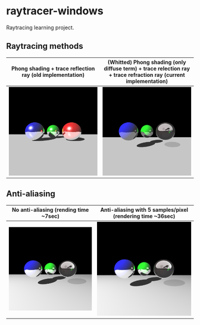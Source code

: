 # raytracer-windows

Raytracing learning project.

## Raytracing methods
Phong shading + trace reflection ray (old implementation)            | (Whitted) Phong shading (only diffuse term) + trace relection ray + trace refraction ray (current implementation)
:-------------------------:|:-------------------------:
![](./raytracer-windows/demo/test_phong.png)  |  ![](./raytracer-windows/demo/test_whitted.png)

## Anti-aliasing

No anti-aliasing (rending time ~7sec)          |  Anti-aliasing with 5 samples/pixel (rendering time ~36sec)
:-------------------------:|:-------------------------:
![](./raytracer-windows/demo/test_no_anti_7sec.png)  |  ![](./raytracer-windows/demo/test_anti5_36sec.png)


